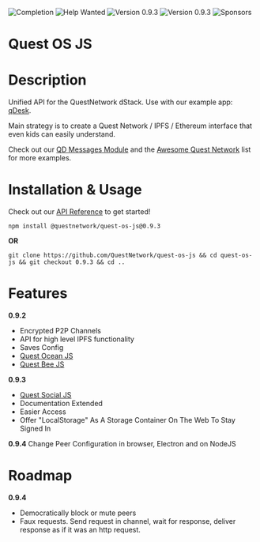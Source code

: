 ![Completion](https://img.shields.io/badge/completion-12%25-orange) ![Help Wanted](https://img.shields.io/badge/%20-help--wanted-%23159818) ![Version 0.9.3](https://img.shields.io/badge/version-v0.9.3-green) ![Version 0.9.3](https://img.shields.io/badge/version-v0.9.4-blue) ![Sponsors](https://img.shields.io/badge/sponsors-0-red)

# Quest OS JS 

# Description
Unified API for the QuestNetwork dStack. Use with our example app: [qDesk](qDesk).

Main strategy is to create a Quest Network / IPFS / Ethereum interface that even kids can easily understand.

Check out our [QD Messages Module](qd-messages-ts) and the [Awesome Quest Network](awesome) list for more examples.

# Installation & Usage
Check out our [API Reference](api.md) to get started!


``npm install @questnetwork/quest-os-js@0.9.3``

**OR**  

``git clone https://github.com/QuestNetwork/quest-os-js && cd quest-os-js && git checkout 0.9.3 && cd ..``

# Features

**0.9.2**
- Encrypted P2P Channels
- API for high level IPFS functionality
- Saves Config
- [Quest Ocean JS](quest-ocean-js)
- [Quest Bee JS](quest-bee-js)


**0.9.3**
- [Quest Social JS](quest-social-js)
- Documentation Extended
- Easier Access
- Offer "LocalStorage" As A Storage Container On The Web To Stay Signed In

**0.9.4**
Change Peer Configuration in browser, Electron and on NodeJS

# Roadmap

**0.9.4**
- Democratically block or mute peers
- Faux requests. Send request in channel, wait for response, deliver response as if it was an http request. 
